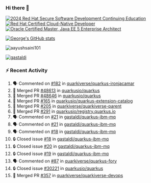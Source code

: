 ### Hi there 👋

<!--START_SECTION:badges-->
[![2024 Red Hat Secure Software Development Continuing Education](https://images.credly.com/size/110x110/images/36a76b78-c5bf-45cf-ac2c-48c3825260c7/blob)](http://www.credly.com/badges/c86e9a17-d2c3-4554-b890-7d0521710eb6 "2024 Red Hat Secure Software Development Continuing Education")
[![Red Hat Certified Cloud-Native Developer](https://images.credly.com/size/110x110/images/12ef4e4e-3d8d-4caf-9ab1-858c5bcb9619/image.png)](http://www.credly.com/badges/b6402e31-0894-48e6-b488-e2e551dcc809 "Red Hat Certified Cloud-Native Developer")
[![Oracle Certified Master, Java EE 5 Enterprise Architect](https://images.credly.com/size/110x110/images/1fa3549c-674c-4779-b3d6-d7d64eac2c23/Oracle-Certification-badge_OC-Master.png)](http://www.credly.com/badges/2565574e-b81d-410e-ab7d-24666ddcbe00 "Oracle Certified Master, Java EE 5 Enterprise Architect")
<!--END_SECTION:badges-->

[![George's GitHub stats](https://github-readme-stats.vercel.app/api?username=gastaldi&show=reviews,prs_merged&hide=contribs,prs&theme=transparent&show_icons=true)](https://github.com/anuraghazra/github-readme-stats)

<p align="left"> <img src="https://komarev.com/ghpvc/?username=gastaldi&label=Profile%20views&color=0e75b6&style=for-the-badge" alt="aayushsaini101" /> </p>

<p align="left"> <a href="https://github.com/ryo-ma/github-profile-trophy"><img src="https://github-profile-trophy.vercel.app/?username=gastaldi" alt="gastaldi" /></a> </p>

### :zap: Recent Activity

<!--START_SECTION:activity-->
1. 🗣 Commented on [#182](https://github.com/quarkiverse/quarkus-ironjacamar/issues/182#issuecomment-3017199639) in [quarkiverse/quarkus-ironjacamar](https://github.com/quarkiverse/quarkus-ironjacamar)
2. 🎉 Merged PR [#48613](https://github.com/quarkusio/quarkus/pull/48613) in [quarkusio/quarkus](https://github.com/quarkusio/quarkus)
3. 🎉 Merged PR [#48646](https://github.com/quarkusio/quarkus/pull/48646) in [quarkusio/quarkus](https://github.com/quarkusio/quarkus)
4. 🎉 Merged PR [#165](https://github.com/quarkusio/quarkus-extension-catalog/pull/165) in [quarkusio/quarkus-extension-catalog](https://github.com/quarkusio/quarkus-extension-catalog)
5. 🎉 Merged PR [#205](https://github.com/quarkiverse/quarkiverse-parent/pull/205) in [quarkiverse/quarkiverse-parent](https://github.com/quarkiverse/quarkiverse-parent)
6. 🎉 Merged PR [#291](https://github.com/quarkusio/registry.quarkus.io/pull/291) in [quarkusio/registry.quarkus.io](https://github.com/quarkusio/registry.quarkus.io)
7. 🗣 Commented on [#21](https://github.com/gastaldi/quarkus-ibm-mq/issues/21#issuecomment-3009161018) in [gastaldi/quarkus-ibm-mq](https://github.com/gastaldi/quarkus-ibm-mq)
8. 🗣 Commented on [#21](https://github.com/gastaldi/quarkus-ibm-mq/issues/21#issuecomment-3008853211) in [gastaldi/quarkus-ibm-mq](https://github.com/gastaldi/quarkus-ibm-mq)
9. 🗣 Commented on [#18](https://github.com/gastaldi/quarkus-ibm-mq/issues/18#issuecomment-3008534735) in [gastaldi/quarkus-ibm-mq](https://github.com/gastaldi/quarkus-ibm-mq)
10. 🔒 Closed issue [#18](https://github.com/gastaldi/quarkus-ibm-mq/issues/18) in [gastaldi/quarkus-ibm-mq](https://github.com/gastaldi/quarkus-ibm-mq)
11. 🔒 Closed issue [#20](https://github.com/gastaldi/quarkus-ibm-mq/issues/20) in [gastaldi/quarkus-ibm-mq](https://github.com/gastaldi/quarkus-ibm-mq)
12. 🔒 Closed issue [#19](https://github.com/gastaldi/quarkus-ibm-mq/issues/19) in [gastaldi/quarkus-ibm-mq](https://github.com/gastaldi/quarkus-ibm-mq)
13. 🗣 Commented on [#87](https://github.com/quarkiverse/quarkus-fory/pull/87#issuecomment-3002309498) in [quarkiverse/quarkus-fory](https://github.com/quarkiverse/quarkus-fory)
14. 🔒 Closed issue [#30221](https://github.com/quarkusio/quarkus/issues/30221) in [quarkusio/quarkus](https://github.com/quarkusio/quarkus)
15. 🎉 Merged PR [#357](https://github.com/quarkiverse/quarkiverse-devops/pull/357) in [quarkiverse/quarkiverse-devops](https://github.com/quarkiverse/quarkiverse-devops)
<!--END_SECTION:activity-->
